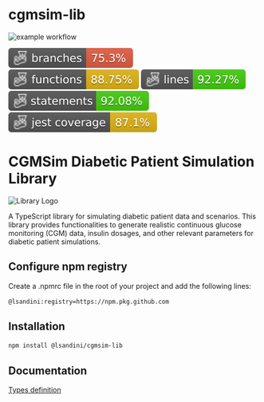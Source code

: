 # cgmsim-lib

![example workflow](https://github.com/lsandini/cgmsim-lib/actions/workflows/update-dist.yml/badge.svg)

![Branches](./badges/coverage-branches.svg)
![Functions](./badges/coverage-functions.svg)
![Lines](./badges/coverage-lines.svg)
![Statements](./badges/coverage-statements.svg)
![Jest coverage](./badges/coverage-jest%20coverage.svg)

# CGMSim Diabetic Patient Simulation Library

<img src="https://cgmsim.com/auth/images/pigscout_white75.gif" alt="Library Logo" width="75" style="max-width: 100%;">

A TypeScript library for simulating diabetic patient data and scenarios. This library provides functionalities to generate realistic continuous glucose monitoring (CGM) data, insulin dosages, and other relevant parameters for diabetic patient simulations.

## Configure npm registry

Create a .npmrc file in the root of your project and add the following lines:

```bash
@lsandini:registry=https://npm.pkg.github.com
```

## Installation

```bash
npm install @lsandini/cgmsim-lib
```

## Documentation

[Types definition](doc/README.md)
